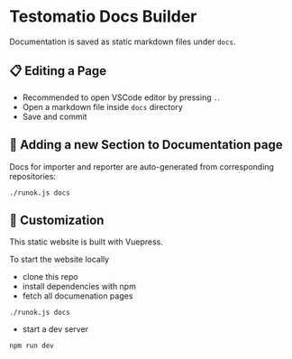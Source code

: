 # Testomatio Docs Builder

Documentation is saved as static markdown files under `docs`.

## 📋 Editing a Page

* Recommended to open VSCode editor by pressing `.`.
* Open a markdown file inside `docs` directory
* Save and commit 

## 📁 Adding a new Section to Documentation page

Docs for importer and reporter are auto-generated from corresponding repositories:

```
./runok.js docs
```

## 🔨 Customization

This static website is built with Vuepress.

To start the website locally

* clone this repo
* install dependencies with npm
* fetch all documenation pages

```
./runok.js docs
```
* start a dev server

```
npm run dev
```

